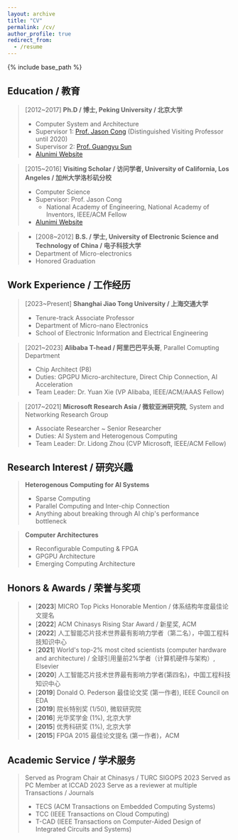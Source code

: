 ```yaml
---
layout: archive
title: "CV"
permalink: /cv/
author_profile: true
redirect_from:
  - /resume
---
```


{% include base_path %}

## Education / 教育

>[2012~2017] **Ph.D / 博士, Peking University / 北京大学**
>  * Computer System and Architecture
>  * Supervisor 1: [Prof. Jason Cong](https://vast.cs.ucla.edu/people/faculty/jason-cong) (Distinguished Visiting Professor until 2020)
>  * Supervisor 2: [Prof. Guangyu Sun](https://ic.pku.edu.cn/szdw/zzjs/sjzdhyjsxtx1/sgy/index.htm)
>  * [Alunimi Website](https://ceca.pku.edu.cn/people/alumni_postgrad/class2017g/1206149.htm)

>[2015~2016] **Visiting Scholar / 访问学者, University of California, Los Angeles / 加州大学洛杉矶分校**
>  * Computer Science
>  * Supervisor: Prof. Jason Cong
>    * National Academy of Engineering, National Academy of Inventors, IEEE/ACM Fellow
>  * [Alunimi Website](https://vast.cs.ucla.edu/people/alumni/chen-zhang)

>* [2008~2012] **B.S. / 学士, University of Electronic Science and Technology of China / 电子科技大学**
>  * Department of Micro-electronics
>  * Honored Graduation

## Work Experience / 工作经历

>[2023~Present] **Shanghai Jiao Tong University / 上海交通大学**
>  * Tenure-track Associate Professor
>  * Department of Micro-nano Electronics
>  * School of Electronic Information and Electrical Engineering

>[2021~2023] **Alibaba T-head / 阿里巴巴平头哥**, Parallel Comupting Department
>  * Chip Architect (P8)
>  * Duties: GPGPU Micro-architecture, Direct Chip Connection, AI Acceleration
>  * Team Leader: Dr. Yuan Xie (VP Alibaba, IEEE/ACM/AAAS Fellow)

>[2017~2021] **Microsoft Research Asia / 微软亚洲研究院**, System and Networking Research Group
>  * Associate Researcher ~ Senior Researcher
>  * Duties: AI System and Heterogenous Computing
>  * Team Leader: Dr. Lidong Zhou (CVP Microsoft, IEEE/ACM Fellow)
  
## Research Interest / 研究兴趣

>**Heterogenous Computing for AI Systems**
>  * Sparse Computing
>  * Parallel Computing and Inter-chip Connection
>  * Anything about breaking through AI chip's performance bottleneck

>**Computer Architectures**
>  * Reconfigurable Computing & FPGA
>  * GPGPU Architecture
>  * Emerging Computing Architecture

<!-- 
Publications
======
  <ul>{% for post in site.publications %}
    {% include archive-single-cv.html %}
  {% endfor %}</ul>
  
Talks
======
  <ul>{% for post in site.talks %}
    {% include archive-single-talk-cv.html %}
  {% endfor %}</ul>
  
Teaching
======
  <ul>{% for post in site.teaching %}
    {% include archive-single-cv.html %}
  {% endfor %}</ul>

-->

## Honors & Awards / 荣誉与奖项

> *  [**2023**] MICRO Top Picks Honorable Mention / 体系结构年度最佳论文提名 
> *  [**2022**] ACM Chinasys Rising Star Award / 新星奖, ACM 
> *  [**2022**] 人工智能芯片技术世界最有影响力学者（第二名），中国工程科技知识中心 
> *  [**2021**] World's top-2\% most cited scientists (computer hardware and architecture) / 全球引用量前2%学者（计算机硬件与架构）, Elsevier 
> *  [**2020**] 人工智能芯片技术世界最有影响力学者(第四名)，中国工程科技知识中心 
> *  [**2019**] Donald O. Pederson 最佳论文奖 (第一作者), IEEE Council on EDA 
> *  [**2019**] 院长特别奖 (1/50), 微软研究院 
> *  [**2016**] 光华奖学金 (1%), 北京大学 
> *  [**2015**] 优秀科研奖 (1%), 北京大学 
> *  [**2015**] FPGA 2015 最佳论文提名 (第一作者)，ACM 

## Academic Service / 学术服务

> Served as Program Chair at Chinasys / TURC SIGOPS 2023
> Served as PC Member at ICCAD 2023
> Serve as a reviewer at multiple Transactions / Journals
>   * TECS (ACM Transactions on Embedded Computing Systems) 
>   * TCC (IEEE Transactions on Cloud Computing)
>   * T-CAD (IEEE Transactions on Computer-Aided Design of Integrated Circuits and Systems)

